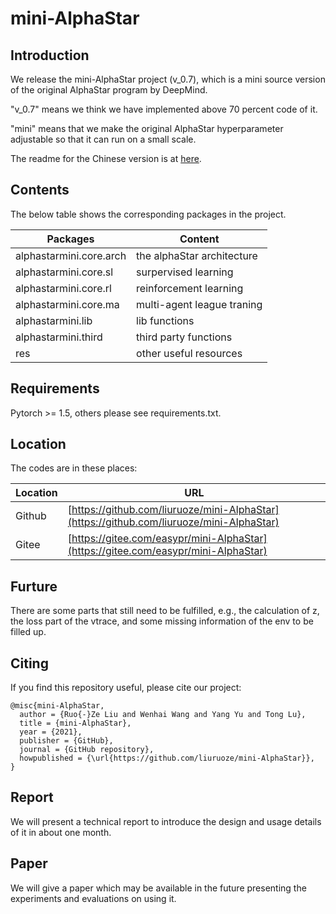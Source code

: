 # mini-AlphaStar

## Introduction

We release the mini-AlphaStar project (v_0.7), which is a mini source version of the original AlphaStar program by DeepMind. 

"v_0.7" means we think we have implemented above 70 percent code of it. 

"mini" means that we make the original AlphaStar hyperparameter adjustable so that it can run on a small scale.

The readme for the Chinese version is at [here](README_CHS.MD).

## Contents

The below table shows the corresponding packages in the project.

Packages | Content
------------ | -------------
alphastarmini.core.arch | the alphaStar architecture
alphastarmini.core.sl | surpervised learning
alphastarmini.core.rl | reinforcement learning
alphastarmini.core.ma | multi-agent league traning
alphastarmini.lib | lib functions
alphastarmini.third | third party functions
res | other useful resources

## Requirements

Pytorch >= 1.5, others please see requirements.txt.

## Location

The codes are in these places:

Location | URL
------------ | -------------
Github | [https://github.com/liuruoze/mini-AlphaStar](https://github.com/liuruoze/mini-AlphaStar)
Gitee | [https://gitee.com/easypr/mini-AlphaStar](https://gitee.com/easypr/mini-AlphaStar)

## Furture

There are some parts that still need to be fulfilled, e.g., the calculation of z, the loss part of the vtrace, and some missing information of the env to be filled up.

## Citing

If you find this repository useful, please cite our project:
```
@misc{mini-AlphaStar,
  author = {Ruo{-}Ze Liu and Wenhai Wang and Yang Yu and Tong Lu},
  title = {mini-AlphaStar},
  year = {2021},
  publisher = {GitHub},
  journal = {GitHub repository},
  howpublished = {\url{https://github.com/liuruoze/mini-AlphaStar}},
}
```

## Report

We will present a technical report to introduce the design and usage details of it in about one month. 

## Paper

We will give a paper which may be available in the future presenting the experiments and evaluations on using it. 
